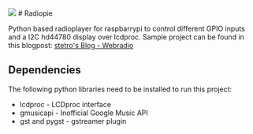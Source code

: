 <img src="https://raw.github.com/stetro/radiopie/master/icon.png"/> 
# Radiopie 

Python based radioplayer for raspbarrypi to control different GPIO inputs and a I2C hd44780 display over lcdproc. Sample project can be found in this blogpost: [stetro's Blog - Webradio](stetro.wordpress.com/2013/12/31/webradio-aus-nostalgischem-fm-radio/)

## Dependencies

The following python libraries need to be installed to run this project:

* lcdproc - LCDproc interface
* gmusicapi - Inofficial Google Music API
* gst and pygst - gstreamer plugin


